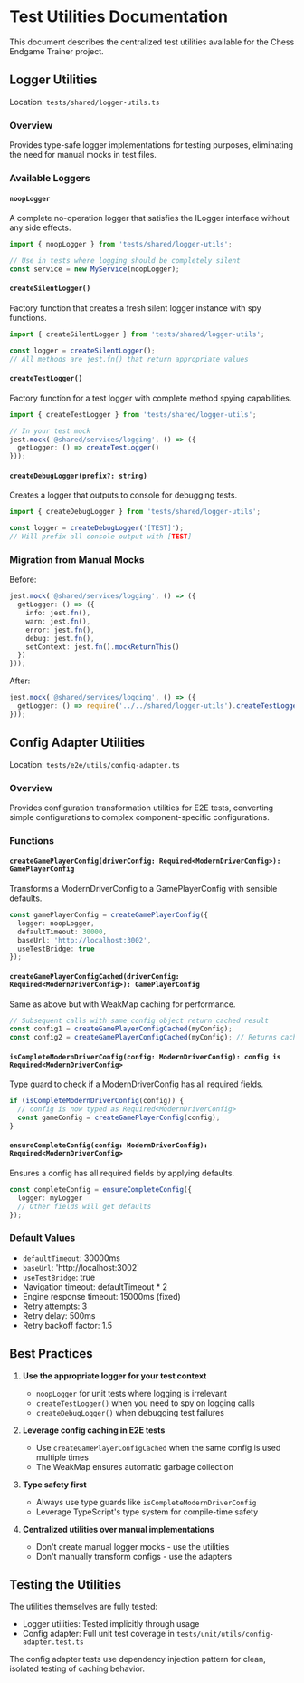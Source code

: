 # Test Utilities Documentation

This document describes the centralized test utilities available for the Chess Endgame Trainer project.

## Logger Utilities

Location: `tests/shared/logger-utils.ts`

### Overview

Provides type-safe logger implementations for testing purposes, eliminating the need for manual mocks in test files.

### Available Loggers

#### `noopLogger`
A complete no-operation logger that satisfies the ILogger interface without any side effects.

```typescript
import { noopLogger } from 'tests/shared/logger-utils';

// Use in tests where logging should be completely silent
const service = new MyService(noopLogger);
```

#### `createSilentLogger()`
Factory function that creates a fresh silent logger instance with spy functions.

```typescript
import { createSilentLogger } from 'tests/shared/logger-utils';

const logger = createSilentLogger();
// All methods are jest.fn() that return appropriate values
```

#### `createTestLogger()`
Factory function for a test logger with complete method spying capabilities.

```typescript
import { createTestLogger } from 'tests/shared/logger-utils';

// In your test mock
jest.mock('@shared/services/logging', () => ({
  getLogger: () => createTestLogger()
}));
```

#### `createDebugLogger(prefix?: string)`
Creates a logger that outputs to console for debugging tests.

```typescript
import { createDebugLogger } from 'tests/shared/logger-utils';

const logger = createDebugLogger('[TEST]');
// Will prefix all console output with [TEST]
```

### Migration from Manual Mocks

Before:
```typescript
jest.mock('@shared/services/logging', () => ({
  getLogger: () => ({
    info: jest.fn(),
    warn: jest.fn(),
    error: jest.fn(),
    debug: jest.fn(),
    setContext: jest.fn().mockReturnThis()
  })
}));
```

After:
```typescript
jest.mock('@shared/services/logging', () => ({
  getLogger: () => require('../../shared/logger-utils').createTestLogger()
}));
```

## Config Adapter Utilities

Location: `tests/e2e/utils/config-adapter.ts`

### Overview

Provides configuration transformation utilities for E2E tests, converting simple configurations to complex component-specific configurations.

### Functions

#### `createGamePlayerConfig(driverConfig: Required<ModernDriverConfig>): GamePlayerConfig`
Transforms a ModernDriverConfig to a GamePlayerConfig with sensible defaults.

```typescript
const gamePlayerConfig = createGamePlayerConfig({
  logger: noopLogger,
  defaultTimeout: 30000,
  baseUrl: 'http://localhost:3002',
  useTestBridge: true
});
```

#### `createGamePlayerConfigCached(driverConfig: Required<ModernDriverConfig>): GamePlayerConfig`
Same as above but with WeakMap caching for performance.

```typescript
// Subsequent calls with same config object return cached result
const config1 = createGamePlayerConfigCached(myConfig);
const config2 = createGamePlayerConfigCached(myConfig); // Returns cached instance
```

#### `isCompleteModernDriverConfig(config: ModernDriverConfig): config is Required<ModernDriverConfig>`
Type guard to check if a ModernDriverConfig has all required fields.

```typescript
if (isCompleteModernDriverConfig(config)) {
  // config is now typed as Required<ModernDriverConfig>
  const gameConfig = createGamePlayerConfig(config);
}
```

#### `ensureCompleteConfig(config: ModernDriverConfig): Required<ModernDriverConfig>`
Ensures a config has all required fields by applying defaults.

```typescript
const completeConfig = ensureCompleteConfig({
  logger: myLogger
  // Other fields will get defaults
});
```

### Default Values

- `defaultTimeout`: 30000ms
- `baseUrl`: 'http://localhost:3002'
- `useTestBridge`: true
- Navigation timeout: defaultTimeout * 2
- Engine response timeout: 15000ms (fixed)
- Retry attempts: 3
- Retry delay: 500ms
- Retry backoff factor: 1.5

## Best Practices

1. **Use the appropriate logger for your test context**
   - `noopLogger` for unit tests where logging is irrelevant
   - `createTestLogger()` when you need to spy on logging calls
   - `createDebugLogger()` when debugging test failures

2. **Leverage config caching in E2E tests**
   - Use `createGamePlayerConfigCached` when the same config is used multiple times
   - The WeakMap ensures automatic garbage collection

3. **Type safety first**
   - Always use type guards like `isCompleteModernDriverConfig`
   - Leverage TypeScript's type system for compile-time safety

4. **Centralized utilities over manual implementations**
   - Don't create manual logger mocks - use the utilities
   - Don't manually transform configs - use the adapters

## Testing the Utilities

The utilities themselves are fully tested:
- Logger utilities: Tested implicitly through usage
- Config adapter: Full unit test coverage in `tests/unit/utils/config-adapter.test.ts`

The config adapter tests use dependency injection pattern for clean, isolated testing of caching behavior.